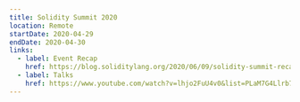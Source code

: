 ```yaml
---
title: Solidity Summit 2020
location: Remote
startDate: 2020-04-29
endDate: 2020-04-30
links:
  - label: Event Recap
    href: https://blog.soliditylang.org/2020/06/09/solidity-summit-recap/
  - label: Talks
    href: https://www.youtube.com/watch?v=lhjo2FuU4v0&list=PLaM7G4Llrb7xlGxwlYGTy1T-GHpytE3RC
---
```

